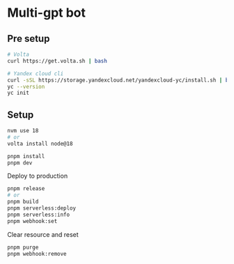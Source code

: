 # Multi-gpt bot

## Pre setup

```sh
# Volta
curl https://get.volta.sh | bash

# Yandex cloud cli
curl -sSL https://storage.yandexcloud.net/yandexcloud-yc/install.sh | bash
yc --version
yc init
```

## Setup

```sh
nvm use 18
# or
volta install node@18

pnpm install
pnpm dev
```

Deploy to production

```sh
pnpm release
# or
pnpm build
pnpm serverless:deploy
pnpm serverless:info
pnpm webhook:set
```

Clear resource and reset

```sh
pnpm purge
pnpm webhook:remove
```
